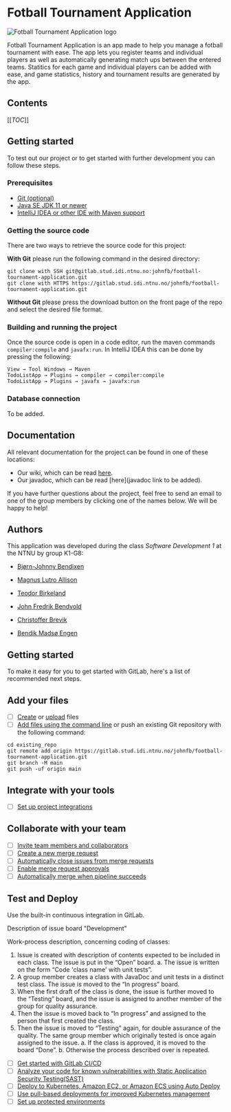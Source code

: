# Fotball Tournament Application 
![Fotball Tournament Application logo](src/main/resources/edu/ntnu/idatt1002/k2g10/todolistapp/img/icon.png)

Fotball Tournament Application is an app made to help you manage a fotball tournament with ease. The app lets you register teams and 
individual players as well as automatically generating match ups between the entered teams. Statitics for each game and individual
players can be added with ease, and game statistics, history and tournament results are generated by the app. 

## Contents
[[_TOC_]]

## Getting started
To test out our project or to get started with further development you can follow these steps.

### Prerequisites
* [Git (optional)](https://git-scm.com/)
* [Java SE JDK 11 or newer](https://www.oracle.com/java/technologies/javase-jdk11-downloads.html)
* [IntelliJ IDEA or other IDE with Maven support](https://www.jetbrains.com/idea/)

### Getting the source code
There are two ways to retrieve the source code for this project:

**With Git** please run the following command in the desired directory:
```
git clone with SSH git@gitlab.stud.idi.ntnu.no:johnfb/football-tournament-application.git
git clone with HTTPS https://gitlab.stud.idi.ntnu.no/johnfb/football-tournament-application.git
```

**Without Git** please press the download button on the front page of the repo and select the desired file format.

### Building and running the project
Once the source code is open in a code editor, run the maven commands `compiler:compile` and `javafx:run`. In IntelliJ
IDEA this can be done by pressing the following:
```
View → Tool Windows → Maven
TodoListApp → Plugins → compiler → compiler:compile
TodoListApp → Plugins → javafx → javafx:run
```

### Database connection
To be added.

## Documentation
All relevant documentation for the project can be found in one of these locations:
* Our wiki, which can be read [here](https://gitlab.stud.idi.ntnu.no/johnfb/football-tournament-application/-/wikis/home).
* Our javadoc, which can be read [here](javadoc link to be added).

If you have further questions about the project, feel free to send an email to one of the group members by clicking one
of the names below. We will be happy to help!

## Authors
This application was developed during the class _Software Development 1_ at the NTNU by group K1-G8:

- [Bjørn-Johnny Bendixen](mailto:bjornjob@stud.ntnu.no)

- [Magnus Lutro Allison](mailto:magnulal@stud.ntnu.no)

- [Teodor Birkeland](mailto:teodorbi@stud.ntnu.no)

- [John Fredrik Bendvold](mailto:johnfb@stud.ntnu.no)

- [Christoffer Brevik](mailto:chribrev@stud.ntnu.no)

- [Bendik Madsø Engen](mailto:bendikme@stud.ntnu.no)


## Getting started

To make it easy for you to get started with GitLab, here's a list of recommended next steps.

## Add your files

- [ ] [Create](https://docs.gitlab.com/ee/user/project/repository/web_editor.html#create-a-file) or [upload](https://docs.gitlab.com/ee/user/project/repository/web_editor.html#upload-a-file) files
- [ ] [Add files using the command line](https://docs.gitlab.com/ee/gitlab-basics/add-file.html#add-a-file-using-the-command-line) or push an existing Git repository with the following command:

```
cd existing_repo
git remote add origin https://gitlab.stud.idi.ntnu.no/johnfb/football-tournament-application.git
git branch -M main
git push -uf origin main
```

## Integrate with your tools

- [ ] [Set up project integrations](https://gitlab.stud.idi.ntnu.no/johnfb/football-tournament-application/-/settings/integrations)

## Collaborate with your team

- [ ] [Invite team members and collaborators](https://docs.gitlab.com/ee/user/project/members/)
- [ ] [Create a new merge request](https://docs.gitlab.com/ee/user/project/merge_requests/creating_merge_requests.html)
- [ ] [Automatically close issues from merge requests](https://docs.gitlab.com/ee/user/project/issues/managing_issues.html#closing-issues-automatically)
- [ ] [Enable merge request approvals](https://docs.gitlab.com/ee/user/project/merge_requests/approvals/)
- [ ] [Automatically merge when pipeline succeeds](https://docs.gitlab.com/ee/user/project/merge_requests/merge_when_pipeline_succeeds.html)

## Test and Deploy

Use the built-in continuous integration in GitLab.

Description of issue board "Development"

Work-process description, concerning coding of classes:

1.	Issue is created with description of contents expected to be included in each class. The issue is put in the “Open” board. 
a.	The issue is written on the form “Code 'class name' with unit tests”.
2.	A group member creates a class with JavaDoc and unit tests in a distinct test class. The issue is moved to the “In progress” board.
3.	When the first draft of the class is done, the issue is further moved to the “Testing” board, and the issue is assigned to another member of the group for quality assurance. 
4.	Then the issue is moved back to “In progress” and assigned to the person that first created the class. 
5.	Then the issue is moved to “Testing” again, for double assurance of the quality. The same group member which originally tested is once again assigned to the issue. 
a.	If the class is approved, it is moved to the board “Done”.
b.	Otherwise the process described over is repeated.


- [ ] [Get started with GitLab CI/CD](https://docs.gitlab.com/ee/ci/quick_start/index.html)
- [ ] [Analyze your code for known vulnerabilities with Static Application Security Testing(SAST)](https://docs.gitlab.com/ee/user/application_security/sast/)
- [ ] [Deploy to Kubernetes, Amazon EC2, or Amazon ECS using Auto Deploy](https://docs.gitlab.com/ee/topics/autodevops/requirements.html)
- [ ] [Use pull-based deployments for improved Kubernetes management](https://docs.gitlab.com/ee/user/clusters/agent/)
- [ ] [Set up protected environments](https://docs.gitlab.com/ee/ci/environments/protected_environments.html)
